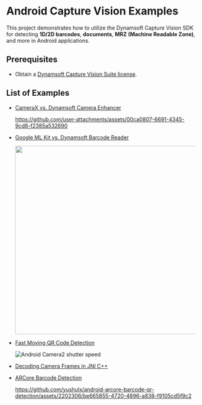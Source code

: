 # Android Capture Vision Examples
This project demonstrates how to utilize the Dynamsoft Capture Vision SDK for detecting **1D/2D barcodes**, **documents**, **MRZ (Machine Readable Zone)**, and more in Android applications.

## Prerequisites
- Obtain a [Dynamsoft Capture Vision Suite license](https://www.dynamsoft.com/customer/license/trialLicense/?product=dcv&package=cross-platform).

## List of Examples

- [CameraX vs. Dynamsoft Camera Enhancer](examples/9.x/camerax_ml_qr/README.md)
    
  https://github.com/user-attachments/assets/00ca0807-6691-4345-9cd8-f2385a532690


- [Google ML Kit vs. Dynamsoft Barcode Reader](examples/9.x/dense_qr/README.md)
    
    <img src="https://www.dynamsoft.com/codepool/img/2021/10/high-density-qr-detection-performance.jpg" width="500"/>

- [Fast Moving QR Code Detection](examples/9.x/shutter_speed/README.md)
    
    ![Android Camera2 shutter speed](https://www.dynamsoft.com/codepool/img/2019/05/android-camera2-barcode.gif)

- [Decoding Camera Frames in JNI C++](examples/9.x/ndk_jni/README.md)
- [ARCore Barcode Detection](examples/9.x/ARCore/README.md)
    
    https://github.com/yushulx/android-arcore-barcode-qr-detection/assets/2202306/be665855-4720-4896-a838-f9105cd5f9c2